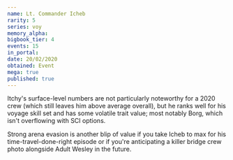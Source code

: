 ```yaml
---
name: Lt. Commander Icheb
rarity: 5
series: voy
memory_alpha:
bigbook_tier: 4
events: 15
in_portal:
date: 20/02/2020
obtained: Event
mega: true
published: true
---
```


Itchy's surface-level numbers are not particularly noteworthy for a 2020 crew (which still leaves him above average overall), but he ranks well for his voyage skill set and has some volatile trait value; most notably Borg, which isn't overflowing with SCI options.

Strong arena evasion is another blip of value if you take Icheb to max for his time-travel-done-right episode or if you're anticipating a killer bridge crew photo alongside Adult Wesley in the future.
